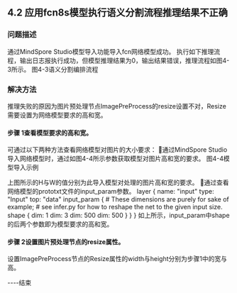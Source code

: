 ## 4.2 应用fcn8s模型执行语义分割流程推理结果不正确
### 问题描述
通过MindSpore Studio模型导入功能导入fcn网络模型成功。
执行如下推理流程，输出日志报执行成功，但模型推理结果为0，输出结果错误，推理流程如图4-3所示。
图4-3语义分割编排流程


### 解决方法
推理失败的原因为图片预处理节点ImagePreProcess的resize设置不对，Resize需要设置为网络模型要求的高和宽。
#### 步骤 1查看模型要求的高和宽。
可通过以下两种方法查看网络模型对图片的大小要求：
通过MindSpore Studio导入网络模型时，通过如图4-4所示参数获取模型对图片高和宽的要求。
图4-4模型导入示例


上图所示的H与W的值分别为此导入模型对处理的图片高和宽的要求。
通过查看网络模型的prototxt文件的input_param参数。
layer { 
  name: "input" 
  type: "Input" 
  top: "data" 
  input_param { 
    # These dimensions are purely for sake of example; 
    # see infer.py for how to reshape the net to the given input size. 
    shape { dim: 1 dim: 3 dim: 500 dim: 500 } 
  } 
}
如上所示，input_param中shape的后两个参数即为模型要求的高和宽。
#### 步骤 2设置图片预处理节点的resize属性。
设置ImagePreProcess节点的Resize属性的width与height分别为步骤1中的宽与高。

----结束
